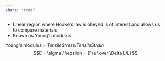 ```yaml
---
share: "true"
---
```


- Linear region where Hooke's law is obeyed is of interest and allows us to compare materials
- Known as Young's modulus

Young's modulus = ${Tensile Stress/Tensile Strain}$
$$E = \sigma / \epsilon = {F/a \over \Delta L/L}$$


